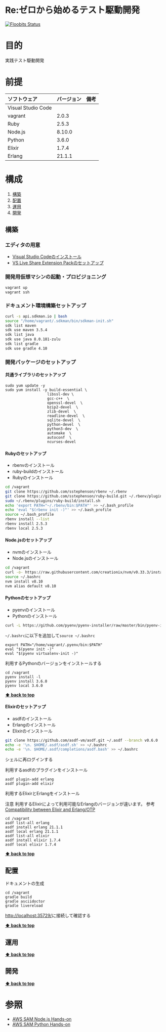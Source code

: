 # Re:ゼロから始めるテスト駆動開発
[![Floobits Status](https://floobits.com/k2work/re_zero_tdd.svg)](https://floobits.com/k2work/re_zero_tdd/redirect)

# 目的 #
実践テスト駆動開発

# 前提 #
| ソフトウェア   | バージョン   | 備考        |
|:---------------|:-------------|:------------|
| Visual Studio Code         |  |             |
| vagrant        |2.0.3  |             |
| Ruby           |2.5.3    |             |
| Node.js        |8.10.0    |             |
| Python         |3.6.0  |             |
| Elixir         |1.7.4  |             |
| Erlang         |21.1.1 |             |


# 構成 #
1. [構築](#構築 )
1. [配置](#配置 )
1. [運用](#運用 )
1. [開発](#開発 )

## 構築
### エディタの用意
+ [Visual Studio Codeのインストール](https://code.visualstudio.com/)
+ [VS Live Share Extension Packのセットアップ](https://marketplace.visualstudio.com/items?itemName=MS-vsliveshare.vsliveshare-pack)

### 開発用仮想マシンの起動・プロビジョニング
```bash
vagrant up
vagrant ssh
```

### ドキュメント環境構築セットアップ
```bash
curl -s api.sdkman.io | bash
source "/home/vagrant/.sdkman/bin/sdkman-init.sh"
sdk list maven
sdk use maven 3.5.4
sdk list java
sdk use java 8.0.181-zulu
sdk list gradle
sdk use gradle 4.10
```

### 開発パッケージのセットアップ
#### 共通ライブラリのセットアップ
```
sudo yum update -y
sudo yum install -y build-essential \
                   libssl-dev \
                   gcc-c++  \
                   openssl-devel  \
                   bzip2-devel  \
                   zlib-devel  \
                   readline-devel  \
                   sqlite-devel  \
                   python-devel  \
                   python3-dev  \
                   automake  \
                   autoconf  \
                   ncurses-devel
```

#### Rubyのセットアップ
+ rbenvのインストール
+ ruby-buildのインストール
+ Rubyのインストール

```bash
cd /vagrant
git clone https://github.com/sstephenson/rbenv ~/.rbenv
git clone https://github.com/sstephenson/ruby-build.git ~/.rbenv/plugins/ruby-build
sudo ~/.rbenv/plugins/ruby-build/install.sh
echo 'export PATH="~/.rbenv/bin:$PATH"' >> ~/.bash_profile
echo 'eval "$(rbenv init -)"' >> ~/.bash_profile
source ~/.bash_profile 
rbenv install --list
rbenv install 2.5.3
rbenv local 2.5.3
```

#### Node.jsのセットアップ
+ nvmのインストール
+ Node.jsのインストール

```bash
cd /vagrant
curl -o- https://raw.githubusercontent.com/creationix/nvm/v0.33.3/install.sh | bash
source ~/.bashrc 
nvm install v8.10
nvm alias default v8.10
```

#### Pythonのセットアップ
+ pyenvのインストール
+ Pythonのインストール

```bash
curl -L https://github.com/pyenv/pyenv-installer/raw/master/bin/pyenv-installer | bash 
```

`~/.bashrc`に以下を追加して`source ~/.bashrc`
```
export PATH="/home/vagrant/.pyenv/bin:$PATH"
eval "$(pyenv init -)"
eval "$(pyenv virtualenv-init -)"
```

利用するPythonのバージョンをインストールする
```
cd /vagrant
pyenv install -l
pyenv install 3.6.0
pyenv local 3.6.0
```

**[⬆ back to top](#構成)**

#### Elixirのセットアップ
+ asdfのインストール
+ Erlangのインストール
+ Elixirのインストール

```bash
git clone https://github.com/asdf-vm/asdf.git ~/.asdf --branch v0.6.0
echo -e '\n. $HOME/.asdf/asdf.sh' >> ~/.bashrc
echo -e '\n. $HOME/.asdf/completions/asdf.bash' >> ~/.bashrc
```

シェルに再ログインする


利用するasdfのプラグインをインストール

```
asdf plugin-add erlang
asdf plugin-add elixir
```


利用するElixirとErlangをインストール

注意 利用するElixirによって利用可能なErlangのバージョンが違います。
参考 [Compatibility between Elixir and Erlang/OTP ](https://hexdocs.pm/elixir/compatibility-and-deprecations.html#compatibility-between-elixir-and-erlang-otp)

```
cd /vagrant
asdf list-all erlang
asdf install erlang 21.1.1
asdf local erlang 21.1.1
asdf list-all elixir
asdf install elixir 1.7.4
asdf local elixir 1.7.4
```

**[⬆ back to top](#構成)**

## 配置
ドキュメントの生成
```
cd /vagrant
gradle build
gradle asciidoctor
gradle livereload
```
[http://localhost:35729/](http://localhost:35729/)に接続して確認する

**[⬆ back to top](#構成)**

## 運用
**[⬆ back to top](#構成)**

## 開発
**[⬆ back to top](#構成)**

# 参照 #
+ [AWS SAM Node.js Hands-on](https://github.com/hiroshima-arc/aws_sam_nodejs_hands-on)
+ [AWS SAM Python Hands-on](https://github.com/hiroshima-arc/aws_sam_python_hands-on)